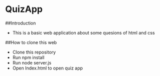 # QuizApp


##Introduction
  - This is a basic web application about some quesions of html and css

##How to clone this web
  - Clone this repository
  - Run npm install
  - Run node server.js
  - Open Index.html to open quiz app
